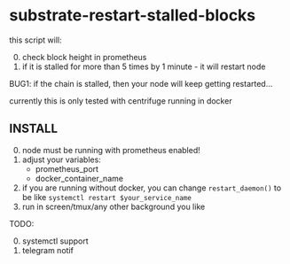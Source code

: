 # substrate-restart-stalled-blocks

this script will:

0. check block height in prometheus
1. if it is stalled for more than 5 times by 1 minute - it will restart node

BUG1: if the chain is stalled, then your node will keep getting restarted...


currently this is only tested with centrifuge running in docker

## INSTALL
0. node must be running with prometheus enabled!
1. adjust your variables:
    * prometheus_port
    * docker_container_name
2. if you are running without docker, you can change `restart_daemon()` to be like `systemctl restart $your_service_name`
3. run in screen/tmux/any other background you like


TODO:

0. systemctl support
1. telegram notif
